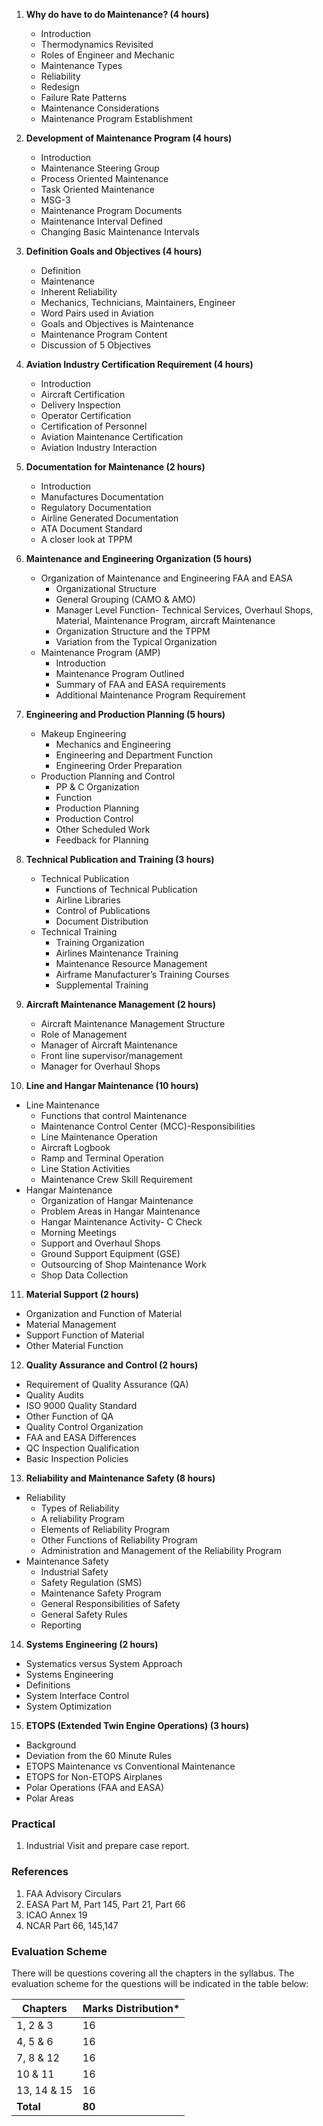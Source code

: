 
1. **Why do have to do Maintenance? (4 hours)**
   * Introduction
   * Thermodynamics Revisited
   * Roles of Engineer and Mechanic
   * Maintenance Types
   * Reliability
   * Redesign
   * Failure Rate Patterns
   * Maintenance Considerations
   * Maintenance Program Establishment
    

2. **Development of Maintenance Program (4 hours)**
   * Introduction
   * Maintenance Steering Group
   * Process Oriented Maintenance
   * Task Oriented Maintenance
   * MSG-3
   * Maintenance Program Documents
   * Maintenance Interval Defined
   * Changing Basic Maintenance Intervals
    

3. **Definition Goals and Objectives (4 hours)**
   * Definition
   * Maintenance
   * Inherent Reliability
   * Mechanics, Technicians, Maintainers, Engineer
   * Word Pairs used in Aviation
   * Goals and Objectives is Maintenance
   * Maintenance Program Content
   * Discussion of 5 Objectives
    

4. **Aviation Industry Certification Requirement (4 hours)**
   * Introduction
   * Aircraft Certification
   * Delivery Inspection
   * Operator Certification
   * Certification of Personnel
   * Aviation Maintenance Certification
   * Aviation Industry Interaction
    

5. **Documentation for Maintenance (2 hours)**
   * Introduction
   * Manufactures Documentation
   * Regulatory Documentation
   * Airline Generated Documentation
   * ATA Document Standard
   * A closer look at TPPM
    

6. **Maintenance and Engineering Organization (5 hours)**
   * Organization of Maintenance and Engineering FAA and EASA
     * Organizational Structure
     * General Grouping (CAMO & AMO)
     * Manager Level Function- Technical Services, Overhaul Shops, Material, Maintenance Program, aircraft Maintenance
     * Organization Structure and the TPPM
     * Variation from the Typical Organization
   * Maintenance Program (AMP)
     * Introduction
     * Maintenance Program Outlined
     * Summary of FAA and EASA requirements
     * Additional Maintenance Program Requirement
    

7. **Engineering and Production Planning (5 hours)**
   * Makeup Engineering
     * Mechanics and Engineering
     * Engineering and Department Function
     * Engineering Order Preparation
   * Production Planning and Control
     * PP & C Organization
     * Function
     * Production Planning
     * Production Control
     * Other Scheduled Work
     * Feedback for Planning
    

8. **Technical Publication and Training (3 hours)**
   * Technical Publication
     * Functions of Technical Publication
     * Airline Libraries
     * Control of Publications
     * Document Distribution
   * Technical Training
     * Training Organization
     * Airlines Maintenance Training
     * Maintenance Resource Management
     * Airframe Manufacturer’s Training Courses
     * Supplemental Training
    

9. **Aircraft Maintenance Management (2 hours)**
   * Aircraft Maintenance Management Structure
   * Role of Management
   * Manager of Aircraft Maintenance
   * Front line supervisor/management
   * Manager for Overhaul Shops
    

10. **Line and Hangar Maintenance (10 hours)**
   * Line Maintenance
     * Functions that control Maintenance
     * Maintenance Control Center (MCC)-Responsibilities
     * Line Maintenance Operation
     * Aircraft Logbook
     * Ramp and Terminal Operation
     * Line Station Activities
     * Maintenance Crew Skill Requirement
   * Hangar Maintenance
     * Organization of Hangar Maintenance
     * Problem Areas in Hangar Maintenance
     * Hangar Maintenance Activity- C Check
     * Morning Meetings
     * Support and Overhaul Shops
     * Ground Support Equipment (GSE)
     * Outsourcing of Shop Maintenance Work
     * Shop Data Collection
    

11. **Material Support (2 hours)**
   * Organization and Function of Material
   * Material Management
   * Support Function of Material
   * Other Material Function

12. **Quality Assurance and Control (2 hours)**
   * Requirement of Quality Assurance (QA)
   * Quality Audits
   * ISO 9000 Quality Standard
   * Other Function of QA
   * Quality Control Organization
   * FAA and EASA Differences
   * QC Inspection Qualification
   * Basic Inspection Policies
    

13. **Reliability and Maintenance Safety (8 hours)**
   * Reliability
     * Types of Reliability
     * A reliability Program
     * Elements of Reliability Program
     * Other Functions of Reliability Program
     * Administration and Management of the Reliability Program
   * Maintenance Safety
     * Industrial Safety
     * Safety Regulation (SMS)
     * Maintenance Safety Program
     * General Responsibilities of Safety
     * General Safety Rules
     * Reporting
    

14. **Systems Engineering (2 hours)**
   * Systematics versus System Approach
   * Systems Engineering
   * Definitions
   * System Interface Control
   * System Optimization
    

15. **ETOPS (Extended Twin Engine Operations) (3 hours)**
   * Background
   * Deviation from the 60 Minute Rules
   * ETOPS Maintenance vs Conventional Maintenance
   * ETOPS for Non-ETOPS Airplanes
   * Polar Operations (FAA and EASA)
   * Polar Areas
    

### **Practical**
1. Industrial Visit and prepare case report.

### **References**
1. FAA Advisory Circulars
2. EASA Part M, Part 145, Part 21, Part 66
3. ICAO Annex 19
4. NCAR Part 66, 145,147

### **Evaluation Scheme**

There will be questions covering all the chapters in the syllabus. The evaluation scheme for the questions will be indicated in the table below:

| Chapters    | Marks Distribution* |
| ----------- | ------------------- |
| 1, 2 & 3    | 16                  |
| 4, 5 & 6    | 16                  |
| 7, 8 & 12   | 16                  |
| 10 & 11     | 16                  |
| 13, 14 & 15 | 16                  |
| **Total**   | **80**              |

